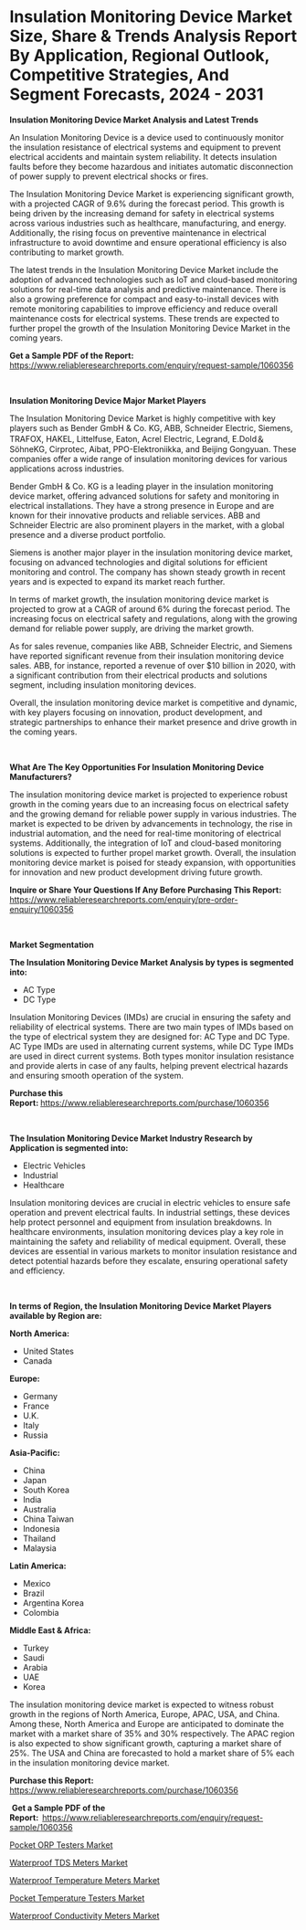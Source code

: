 <p><h1>Insulation Monitoring Device Market Size, Share & Trends Analysis Report By Application, Regional Outlook, Competitive Strategies, And Segment Forecasts, 2024 - 2031</h1></p><p><strong>Insulation Monitoring Device Market Analysis and Latest Trends</strong></p>
<p><p>An Insulation Monitoring Device is a device used to continuously monitor the insulation resistance of electrical systems and equipment to prevent electrical accidents and maintain system reliability. It detects insulation faults before they become hazardous and initiates automatic disconnection of power supply to prevent electrical shocks or fires.</p><p>The Insulation Monitoring Device Market is experiencing significant growth, with a projected CAGR of 9.6% during the forecast period. This growth is being driven by the increasing demand for safety in electrical systems across various industries such as healthcare, manufacturing, and energy. Additionally, the rising focus on preventive maintenance in electrical infrastructure to avoid downtime and ensure operational efficiency is also contributing to market growth.</p><p>The latest trends in the Insulation Monitoring Device Market include the adoption of advanced technologies such as IoT and cloud-based monitoring solutions for real-time data analysis and predictive maintenance. There is also a growing preference for compact and easy-to-install devices with remote monitoring capabilities to improve efficiency and reduce overall maintenance costs for electrical systems. These trends are expected to further propel the growth of the Insulation Monitoring Device Market in the coming years.</p></p>
<p><strong>Get a Sample PDF of the Report:&nbsp;</strong> <a href="https://www.reliableresearchreports.com/enquiry/request-sample/1060356">https://www.reliableresearchreports.com/enquiry/request-sample/1060356</a></p>
<p>&nbsp;</p>
<p><strong>Insulation Monitoring Device Major Market Players</strong></p>
<p><p>The Insulation Monitoring Device Market is highly competitive with key players such as Bender GmbH & Co. KG, ABB, Schneider Electric, Siemens, TRAFOX, HAKEL, Littelfuse, Eaton, Acrel Electric, Legrand, E.Dold＆SöhneKG, Cirprotec, Aibat, PPO-Elektroniikka, and Beijing Gongyuan. These companies offer a wide range of insulation monitoring devices for various applications across industries.</p><p>Bender GmbH & Co. KG is a leading player in the insulation monitoring device market, offering advanced solutions for safety and monitoring in electrical installations. They have a strong presence in Europe and are known for their innovative products and reliable services. ABB and Schneider Electric are also prominent players in the market, with a global presence and a diverse product portfolio.</p><p>Siemens is another major player in the insulation monitoring device market, focusing on advanced technologies and digital solutions for efficient monitoring and control. The company has shown steady growth in recent years and is expected to expand its market reach further.</p><p>In terms of market growth, the insulation monitoring device market is projected to grow at a CAGR of around 6% during the forecast period. The increasing focus on electrical safety and regulations, along with the growing demand for reliable power supply, are driving the market growth.</p><p>As for sales revenue, companies like ABB, Schneider Electric, and Siemens have reported significant revenue from their insulation monitoring device sales. ABB, for instance, reported a revenue of over $10 billion in 2020, with a significant contribution from their electrical products and solutions segment, including insulation monitoring devices.</p><p>Overall, the insulation monitoring device market is competitive and dynamic, with key players focusing on innovation, product development, and strategic partnerships to enhance their market presence and drive growth in the coming years.</p></p>
<p>&nbsp;</p>
<p><strong>What Are The Key Opportunities For Insulation Monitoring Device Manufacturers?</strong></p>
<p><p>The insulation monitoring device market is projected to experience robust growth in the coming years due to an increasing focus on electrical safety and the growing demand for reliable power supply in various industries. The market is expected to be driven by advancements in technology, the rise in industrial automation, and the need for real-time monitoring of electrical systems. Additionally, the integration of IoT and cloud-based monitoring solutions is expected to further propel market growth. Overall, the insulation monitoring device market is poised for steady expansion, with opportunities for innovation and new product development driving future growth.</p></p>
<p><strong>Inquire or Share Your Questions If Any Before Purchasing This Report:</strong> <a href="https://www.reliableresearchreports.com/enquiry/pre-order-enquiry/1060356">https://www.reliableresearchreports.com/enquiry/pre-order-enquiry/1060356</a></p>
<p>&nbsp;</p>
<p><strong>Market Segmentation</strong></p>
<p><strong>The Insulation Monitoring Device Market Analysis by types is segmented into:</strong></p>
<p><ul><li>AC Type</li><li>DC Type</li></ul></p>
<p><p>Insulation Monitoring Devices (IMDs) are crucial in ensuring the safety and reliability of electrical systems. There are two main types of IMDs based on the type of electrical system they are designed for: AC Type and DC Type. AC Type IMDs are used in alternating current systems, while DC Type IMDs are used in direct current systems. Both types monitor insulation resistance and provide alerts in case of any faults, helping prevent electrical hazards and ensuring smooth operation of the system.</p></p>
<p><strong>Purchase this Report:&nbsp;</strong><a href="https://www.reliableresearchreports.com/purchase/1060356">https://www.reliableresearchreports.com/purchase/1060356</a></p>
<p>&nbsp;</p>
<p><strong>The Insulation Monitoring Device Market Industry Research by Application is segmented into:</strong></p>
<p><ul><li>Electric Vehicles</li><li>Industrial</li><li>Healthcare</li></ul></p>
<p><p>Insulation monitoring devices are crucial in electric vehicles to ensure safe operation and prevent electrical faults. In industrial settings, these devices help protect personnel and equipment from insulation breakdowns. In healthcare environments, insulation monitoring devices play a key role in maintaining the safety and reliability of medical equipment. Overall, these devices are essential in various markets to monitor insulation resistance and detect potential hazards before they escalate, ensuring operational safety and efficiency.</p></p>
<p>&nbsp;</p>
<p><strong>In terms of Region, the Insulation Monitoring Device Market Players available by Region are:</strong></p>
<p>
    <p> <strong> North America: </strong>
        <ul>
            <li>United States</li>
            <li>Canada</li>
        </ul>
        </p> 
    <p> <strong> Europe: </strong>
        <ul>
            <li>Germany</li>
            <li>France</li>
            <li>U.K.</li>
            <li>Italy</li>
            <li>Russia</li>
        </ul>
        </p> 
    <p> <strong> Asia-Pacific: </strong>
        <ul>
            <li>China</li>
            <li>Japan</li>
            <li>South Korea</li>
            <li>India</li>
            <li>Australia</li>
            <li>China Taiwan</li>
            <li>Indonesia</li>
            <li>Thailand</li>
            <li>Malaysia</li>
        </ul>
        </p> 
    <p> <strong> Latin America: </strong>
        <ul>
            <li>Mexico</li>
            <li>Brazil</li>
            <li>Argentina Korea</li>
            <li>Colombia</li>
        </ul>
        </p> 
    <p> <strong> Middle East & Africa: </strong>
        <ul>
            <li>Turkey</li>
            <li>Saudi</li>
            <li>Arabia</li>
            <li>UAE</li>
            <li>Korea</li>
        </ul>
    </p>
    </p>
<p><p>The insulation monitoring device market is expected to witness robust growth in the regions of North America, Europe, APAC, USA, and China. Among these, North America and Europe are anticipated to dominate the market with a market share of 35% and 30% respectively. The APAC region is also expected to show significant growth, capturing a market share of 25%. The USA and China are forecasted to hold a market share of 5% each in the insulation monitoring device market.</p></p>
<p><strong>Purchase this Report: </strong><a href="https://www.reliableresearchreports.com/purchase/1060356">https://www.reliableresearchreports.com/purchase/1060356</a></p>
<p>&nbsp;<strong>Get a Sample PDF of the Report:&nbsp;&nbsp;</strong><a href="https://www.reliableresearchreports.com/enquiry/request-sample/1060356">https://www.reliableresearchreports.com/enquiry/request-sample/1060356</a></p>
<p><strong></strong></p>
<p><p><a href="https://medium.com/p/4db377be9b50/edit">Pocket ORP Testers Market</a></p><p><a href="https://medium.com/p/af4a8d1c2205/edit">Waterproof TDS Meters Market</a></p><p><a href="https://medium.com/p/f1ba8ed6c97a/edit">Waterproof Temperature Meters Market</a></p><p><a href="https://medium.com/p/7132d533bcf4/edit">Pocket Temperature Testers Market</a></p><p><a href="https://medium.com/p/01a29290f880/edit">Waterproof Conductivity Meters Market</a></p></p>